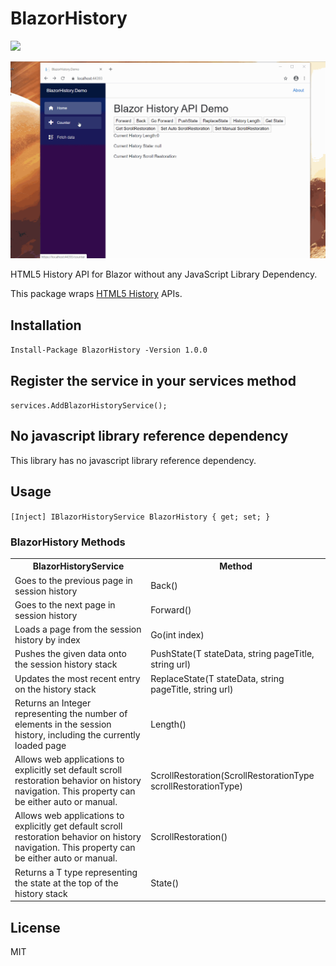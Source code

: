 # BlazorHistory

<p>
    	<a href="https://www.nuget.org/packages/BlazorHistory">
	    <img src="https://buildstats.info/nuget/BlazorHistory?v=1.0.0" />
	</a>
</p>

![](BlazorHistoryDemo.gif)

HTML5 History API for Blazor without any JavaScript Library Dependency.

This package wraps [HTML5 History](https://developer.mozilla.org/en-US/docs/Web/API/History) APIs. 

## Installation

`Install-Package BlazorHistory -Version 1.0.0`

## Register the service in your services method

`services.AddBlazorHistoryService();`

## No javascript library reference dependency

This library has no javascript library reference dependency.

## Usage

`[Inject] IBlazorHistoryService BlazorHistory { get; set; }`

### BlazorHistory Methods

<table>
	<tr>
		<th>BlazorHistoryService</th>
		<th>Method</th>
	</tr>
	<tr>
		<td>Goes to the previous page in session history</td>
		<td>Back()</td>
	</tr>
	<tr>
		<td>Goes to the next page in session history</td>
		<td>Forward()</td>
	</tr>
	<tr>
		<td>Loads a page from the session history by index</td>
		<td>Go(int index)</td>
	</tr>
    <tr>
		<td>Pushes the given data onto the session history stack</td>
		<td>PushState<T>(T stateData, string pageTitle, string url)</td>
	</tr>
    <tr>
		<td>Updates the most recent entry on the history stack</td>
		<td>ReplaceState<T>(T stateData, string pageTitle, string url)</td>
	</tr>
    <tr>
		<td>Returns an Integer representing the number of elements in the session history, including the currently loaded page</td>
		<td>Length()</td>
	</tr>
    <tr>
		<td>Allows web applications to explicitly set default scroll restoration behavior on history navigation. This property can be either auto or manual.</td>
		<td>ScrollRestoration(ScrollRestorationType scrollRestorationType)</td>
	</tr>
    <tr>
		<td>Allows web applications to explicitly get default scroll restoration behavior on history navigation. This property can be either auto or manual.</td>
		<td>ScrollRestoration()</td>
	</tr>
    <tr>
		<td>Returns a T type representing the state at the top of the history stack</td>
		<td>State<T>()</td>
	</tr>
</table>

## License
MIT
